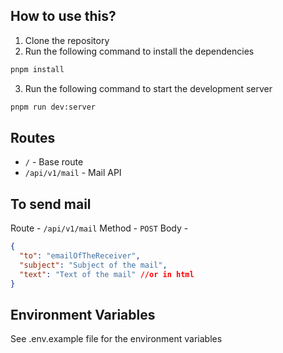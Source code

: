 ## How to use this?

1. Clone the repository
2. Run the following command to install the dependencies

```bash
pnpm install
```

3. Run the following command to start the development server

```bash
pnpm run dev:server
```

## Routes

- `/` - Base route
- `/api/v1/mail` - Mail API

## To send mail

Route - `/api/v1/mail`
Method - `POST`
Body -

```json
{
  "to": "emailOfTheReceiver",
  "subject": "Subject of the mail",
  "text": "Text of the mail" //or in html
}
```

## Environment Variables

See .env.example file for the environment variables
